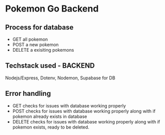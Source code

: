 # Pokemon Go Backend

## Process for database
 - GET all pokemon
 - POST a new pokemon
 - DELETE a exisiting pokemons

## Techstack used - BACKEND
Nodejs/Express, Dotenv, Nodemon, Supabase for DB

## Error handling
- GET checks for issues with database working properly
- POST checks for issues with database working properly along with if pokemon already exists in database
- DELETE checks for issues with database working properly along with if pokemon exists, ready to be deleted.


